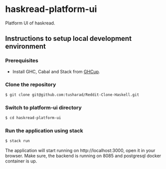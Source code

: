 # haskread-platform-ui

Platform UI of haskread.

## Instructions to setup local development environment

### Prerequisites

- Install GHC, Cabal and Stack from [GHCup](https://www.haskell.org/ghcup/).

### Clone the repository

```bash
$ git clone git@github.com:tusharad/Reddit-Clone-Haskell.git
```

### Switch to platform-ui directory

```bash
$ cd haskread-platform-ui
```

### Run the application using stack

```bash
$ stack run
```
The application will start running on http://localhost:3000, open it in your browser.
Make sure, the backend is running on 8085 and postgresql docker container is up.

